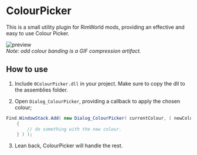 # ColourPicker
This is a small utility plugin for RimWorld mods, providing an effective and easy to use Colour Picker.

![preview](https://i.imgur.com/dqfi7Vm.gif)  
_Note: odd colour banding is a GIF compression artifact._

## How to use
1. Include `0ColourPicker.dll` in your project. Make sure to copy the dll to the assemblies folder.

2. Open `Dialog_ColourPicker`, providing a callback to apply the chosen colour;

```c#
Find.WindowStack.Add( new Dialog_ColourPicker( currentColour, ( newColour ) =>
    {
        // do something with the new colour.
    } ) );
```

3. Lean back, ColourPicker will handle the rest.